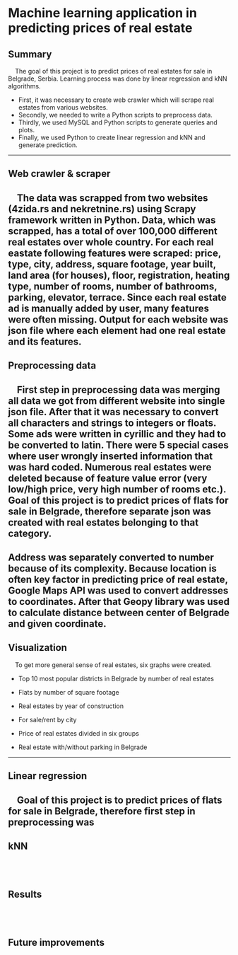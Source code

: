 # Machine learning application in predicting prices of real estate

## Summary
&nbsp;&nbsp;&nbsp;&nbsp;The goal of this project is to predict prices of real estates for sale in Belgrade, Serbia. Learning process was done by linear regression and kNN algorithms.
  * First, it was necessary to create web crawler which will scrape real estates from various websites. 
  * Secondly, we needed to write a Python scripts to preprocess data. 
  * Thirdly, we used MySQL and Python scripts to generate queries and plots. 
  * Finally, we used Python to create linear regression and kNN and generate prediction.

---
## Web crawler & scraper
&nbsp;&nbsp;&nbsp;&nbsp;The data was scrapped from two websites (4zida.rs and nekretnine.rs) using Scrapy framework written in Python. Data, which was scrapped, has a total of over 100,000 different real estates over whole country. For each real eastate following features were scraped: price, type, city, address, square footage, year built, land area (for houses), floor, registration, heating type, number of rooms, number of bathrooms, parking, elevator, terrace. Since each real estate ad is manually added by user, many features were often missing. Output for each website was json file where each element had one real estate and its features.
---
## Preprocessing data
&nbsp;&nbsp;&nbsp;&nbsp;First step in preprocessing data was merging all data we got from different website into single json file. After that it was necessary to convert all characters and strings to integers or floats. Some ads were written in cyrillic and they had to be converted to latin. There were 5 special cases where user wrongly inserted information that was hard coded. Numerous real estates were deleted because of feature value error (very low/high price, very high number of rooms etc.).
Goal of this project is to predict prices of flats for sale in Belgrade, therefore separate json was created with real estates belonging to that category.
---
Address was separately converted to number because of its complexity. Because location is often key factor in predicting price of real estate, Google Maps API was used to convert addresses to coordinates. After that Geopy library was used to calculate distance between center of Belgrade and given coordinate.
---
## Visualization
&nbsp;&nbsp;&nbsp;&nbsp;To get more general sense of real estates, six graphs were created.
- Top 10 most popular districts in Belgrade by number of real estates

- Flats by number of square footage

- Real estates by year of construction

- For sale/rent by city

- Price of real estates divided in six groups

- Real estate with/without parking in Belgrade
---
## Linear regression
&nbsp;&nbsp;&nbsp;&nbsp;Goal of this project is to predict prices of flats for sale in Belgrade, therefore first step in preprocessing was 
---
## kNN
&nbsp;&nbsp;&nbsp;&nbsp;
---
## Results
&nbsp;&nbsp;&nbsp;&nbsp;
---
## Future improvements
&nbsp;&nbsp;&nbsp;&nbsp;
